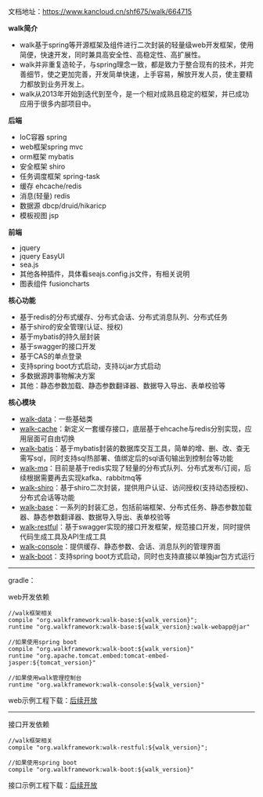 文档地址：https://www.kancloud.cn/shf675/walk/664715

**walk简介**
* walk基于spring等开源框架及组件进行二次封装的轻量级web开发框架，使用简便，快速开发，同时兼具高安全性、高稳定性、高扩展性。
* walk并非重复造轮子，与spring理念一致，都是致力于整合现有的技术，并完善细节，使之更加完善，开发简单快速，上手容易，解放开发人员，使主要精力都放到业务开发上。
* walk从2013年开始到迭代到至今，是一个相对成熟且稳定的框架，并已成功应用于很多内部项目中。

**后端**
* IoC容器 spring
* web框架spring mvc
* orm框架 mybatis
* 安全框架 shiro
* 任务调度框架 spring-task
* 缓存 ehcache/redis
* 消息(轻量) redis
* 数据源 dbcp/druid/hikaricp
* 模板视图 jsp

**前端**
* jquery
* jquery EasyUI
* sea.js
* 其他各种插件，具体看seajs.config.js文件，有相关说明
* 图表组件 fusioncharts

**核心功能**
* 基于redis的分布式缓存、分布式会话、分布式消息队列、分布式任务
* 基于shiro的安全管理(认证、授权)
* 基于mybatis的持久层封装
* 基于swagger的接口开发
* 基于CAS的单点登录
* 支持spring boot方式启动，支持以jar方式启动
* 多数据源跨事物解决方案
* 其他：静态参数加载、静态参数翻译器、数据导入导出、表单校验等

**核心模块**
* [walk-data](668779)：一些基础类
* [walk-cache](664722)：新定义一套缓存接口，底层基于ehcache与redis分别实现，应用层面可自由切换
* [walk-batis](664723)：基于mybatis封装的数据库交互工具，简单的增、删、改、查无需写sql，同时支持sql热部署、值绑定后的sql语句输出到控制台等功能
* [walk-mq](664724)：目前是基于redis实现了轻量的分布式队列、分布式发布/订阅，后续根据需要再去实现kafka、rabbitmq等
* [walk-shiro](664725)：基于shiro二次封装，提供用户认证、访问授权(支持动态授权)、分布式会话等功能
* [walk-base](664726)：一系列的封装汇总，包括前端框架、分布式任务、静态参数加载器、静态参数翻译器、数据导入导出、表单校验等
* [walk-restful](664728)：基于swagger实现的接口开发框架，规范接口开发，同时提供代码生成工具及API生成工具
* [walk-console](664730)：提供缓存、静态参数、会话、消息队列的管理界面
* [walk-boot](664729)：支持spring boot方式启动，同时也支持直接以单独jar包方式运行

* * * * *
gradle：

web开发依赖
~~~
//walk框架相关
compile "org.walkframework:walk-base:${walk_version}";
runtime "org.walkframework:walk-base:${walk_version}:walk-webapp@jar"

//如果使用spring boot
compile "org.walkframework:walk-boot:${walk_version}"
runtime "org.apache.tomcat.embed:tomcat-embed-jasper:${tomcat_version}"

//如果使用walk管理控制台
runtime "org.walkframework:walk-console:${walk_version}"
~~~
web示例工程下载：[后续开放](#)

* * * * *
接口开发依赖
~~~
//walk框架相关
compile "org.walkframework:walk-restful:${walk_version}";

//如果使用spring boot
compile "org.walkframework:walk-boot:${walk_version}"
~~~
接口示例工程下载：[后续开放](#)

